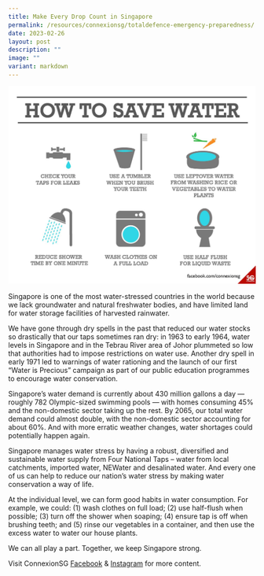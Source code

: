 ```yaml
---
title: Make Every Drop Count in Singapore
permalink: /resources/connexionsg/totaldefence-emergency-preparedness/
date: 2023-02-26
layout: post
description: ""
image: ""
variant: markdown
---
```

![How to save water](/images/connexionsg/how_to_save_water.jpg)

Singapore is one of the most water-stressed countries in the world because we lack groundwater and natural freshwater bodies, and have limited land for water storage facilities of harvested rainwater.

We have gone through dry spells in the past that reduced our water stocks so drastically that our taps sometimes ran dry: in 1963 to early 1964, water levels in Singapore and in the Tebrau River area of Johor plummeted so low that authorities had to impose restrictions on water use. Another dry spell in early 1971 led to warnings of water rationing and the launch of our first “Water is Precious” campaign as part of our public education programmes to encourage water conservation.

Singapore’s water demand is currently about 430 million gallons a day — roughly 782 Olympic-sized swimming pools — with homes consuming 45% and the non-domestic sector taking up the rest. By 2065, our total water demand could almost double, with the non-domestic sector accounting for about 60%. And with more erratic weather changes, water shortages could potentially happen again.

Singapore manages water stress by having a robust, diversified and sustainable water supply from Four National Taps – water from local catchments, imported water, NEWater and desalinated water. And every one of us can help to reduce our nation’s water stress by making water conservation a way of life.

At the individual level, we can form good habits in water consumption. For example, we could: (1) wash clothes on full load; (2) use half-flush when possible; (3) turn off the shower when soaping; (4) ensure tap is off when brushing teeth; and (5) rinse our vegetables in a container, and then use the excess water to water our house plants.

We can all play a part. Together, we keep Singapore strong.


Visit ConnexionSG [Facebook](https://www.facebook.com/ConnexionSG) & [Instagram](https://www.instagram.com/connexionsg/) for more content.